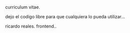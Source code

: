 curriculum vitae.

dejo el codigo libre para que cualquiera lo pueda utilizar... 

ricardo reales. frontend.. 